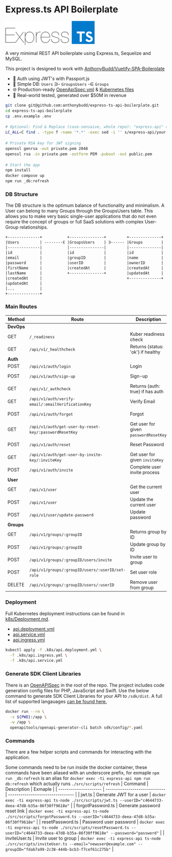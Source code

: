 # Express.ts API Boilerplate

<!--
todo:
- openapi spec
- tests
-->

<img height="75" src="https://raw.githubusercontent.com/anthonybudd/anthonybudd/master/img/express-ts-api-boilerplate.png?v=1"/>

A very mimimal REST API boilerplate using Express.ts, Sequelize and MySQL. 

This project is designed to work with [AnthonyBudd/Vuetify-SPA-Boilerplate](https://github.com/anthonybudd/Vuetify-SPA-boilerplate)


- 🔐 Auth using JWT's with Passport.js
- 👥 Simple DB: `Users` ∋- `GroupsUsers` -∈ `Groups`
- 🌐 Production-ready [OpenApiSpec.yml](./OpenApiSpec.yml) & [Kubernetes files](./k8s)
- 🥇 Real-world tested, generated over $50M in revenue


```sh
git clone git@github.com:anthonybudd/express-ts-api-boilerplate.git
cd express-ts-api-boilerplate
cp .env.example .env

# Optional: Find & Replace (case-sensaive, whole repo): "express-api" => "your-api-name" 
LC_ALL=C find . -type f -name '*.*' -exec sed -i '' s/express-api/your-api-name/g {} +

# Private RSA key for JWT signing
openssl genrsa -out private.pem 2048
openssl rsa -in private.pem -outform PEM -pubout -out public.pem

# Start the app
npm install
docker compose up
npm run _db:refresh
```

### DB Structure
The DB structure is the optimum balance of functionality and minimalism. A User can belong to many Groups through the GroupsUsers table. This allows you to make very basic single-user applications that do not even require the concept of groups or full SaaS solutions with complex User-Group relationships.

```                                                                
+--------------+           +---------------+         +--------------+  
|Users         | --------∈ |GroupsUsers    | ∋------ |Groups        |  
|--------------|           |---------------|         |--------------|  
|id            |           |id             |         |id            |  
|email         |           |groupID        |         |name          |  
|password      |           |userID         |         |ownerID       |  
|firstName     |           |createdAt      |         |createdAt     |  
|lastName      |           +---------------+         |updatedAt     |  
|createdAt     |                                     +--------------+  
|updatedAt     |                                                       
|...           |                                                      
+--------------+                      
```

### Main Routes
| Method      | Route                                                    | Description                           | Payload                               | Response          | 
| ----------- | -------------------------------------------------------- | ------------------------------------- | ------------------------------------- | ----------------- |  
| **DevOps**  |                                                          |                                       |                                       |                   |  
| GET         | `/_readiness`                                            | Kuber readiness check                 | --                                    | "healthy"         |  
| GET         | `/api/v1/_healthcheck`                                   | Returns {status: 'ok'} if healthy     | --                                    | {status: 'ok'}    |  
| **Auth**    |                                                          |                                       |                                       |                   |  
| POST        | `/api/v1/auth/login`                                     | Login                                 | {email, password}                     | {accessToken}     |  
| POST        | `/api/v1/auth/sign-up`                                   | Sign-up                               | {email, password, firstName, tos}     | {accessToken}     |  
| GET         | `/api/v1/_authcheck`                                     | Returns {auth: true} if has auth      | --                                    | {auth: true}      |  
| GET         | `/api/v1/auth/verify-email/:emailVerificationKey`        | Verify Email                          | --                                    | {success: true}   |  
| POST        | `/api/v1/auth/forgot`                                    | Forgot                                | {email}                               | {success: true}   |  
| GET         | `/api/v1/auth/get-user-by-reset-key/:passwordResetKey`   | Get user for given `passwordResetKey` | --                                    | {id, email}       |  
| POST        | `/api/v1/auth/reset`                                     | Reset Password                        | {email, password, passwordResetKey}   | {accessToken}     |  
| GET         | `/api/v1/auth/get-user-by-invite-key/:inviteKey`         | Get user for given `inviteKey`        | --                                    | {id, email}       |  
| POST        | `/api/v1/auth/invite`                                    | Complete user invite process          | {inviteKey, email, password, ...}     | {accessToken}     |   
| **User**    |                                                          |                                       |                                       |                   |  
| GET         | `/api/v1/user`                                           | Get the current user                  |                                       | {User}            |  
| POST        | `/api/v1/user`                                           | Update the current user               | {firstName, lastName}                 | {User}            |  
| POST        | `/api/v1/user/update-password`                           | Update password                       | {password, newPassword}               | {success: true}   |
| **Groups**  |                                                          |                                       |                                       |                   |  
| GET         | `/api/v1/groups/:groupID`                                | Returns group by ID                   | --                                    | {Group}           |  
| POST        | `/api/v1/groups/:groupID`                                | Update group by ID                    | {name: 'New Name'}                    | {Group}           |  
| POST        | `/api/v1/groups/:groupID/users/invite`                   | Invite user to group                  | {email}                               | {UserID, GroupID} |  
| POST        | `/api/v1/groups/:groupID/users/:userID/set-role`         | Set user role                         | {role: User|Admin }                   | {UserID, role}    |  
| DELETE      | `/api/v1/groups/:groupID/users/:userID`                  | Remove user from group                | --                                    | {UserID}          |  


### Deployment
Full Kubernetes deployment instructions can be found in [k8s/Deployment.md](./k8s/Deployment.md).

- [api.deployment.yml](./k8s/api.deployment.yml)
- [api.service.yml](./k8s/api.service.yml)
- [api.ingress.yml](./k8s/api.ingress.yml)

```sh
kubectl apply -f .k8s/api.deployment.yml \
  -f .k8s/api.ingress.yml \
  -f .k8s/api.service.yml 
```

### Generate SDK Client Libraries
There is an [OpenAPISpec](./OpenApiSpec.yml) in the root of the repo. The project includes code generation config files for PHP, JavaScript and Swift. Use the below command to generate SDK Client Libraries for your API to `/sdk/dist`. A full list of supported langauages [can be found here.](https://github.com/OpenAPITools/openapi-generator?tab=readme-ov-file#overview)


```sh
docker run --rm \
  -v ${PWD}:/app \
  -w /app \
  openapitools/openapi-generator-cli batch sdk/config/*.yaml
```

### Commands
There are a few helper scripts and commands for interacting with the application.

Some commands need to be run inside the docker container, these commands have been aliased with an underscore prefix, for exmaple `npm run _db:refresh` is an alias for `docker exec -ti express-api npm run db:refresh` which actually runs `./src/scripts/refresh`
| Command               | Description                   | Exmaple                          | 
| --------------------- | ----------------------------- | -------------------------------- |
| jwt.ts                | Generate JWT for a user       | `docker exec -ti express-api ts-node ./src/scripts/jwt.ts --userID="c4644733-deea-47d8-b35a-86f30ff9618e"` |
| forgotPassword.ts     | Generate password reset link  | `docker exec -ti express-api ts-node ./src/scripts/forgotPassword.ts --userID="c4644733-deea-47d8-b35a-86f30ff9618e"` |
| resetPassword.ts      | Password user password        | `docker exec -ti express-api ts-node ./src/scripts/resetPassword.ts --userID="c4644733-deea-47d8-b35a-86f30ff9618e" --password="password"` |
| inviteUser.ts         | Invite user to group          | `docker exec -ti express-api ts-node ./src/scripts/inviteUser.ts --email="newuser@example.com" --groupID="fdab7a99-2c38-444b-bcb3-f7cef61c275b"` |

